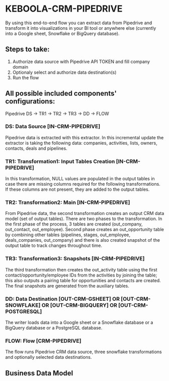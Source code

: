 # KEBOOLA-CRM-PIPEDRIVE

By using this end-to-end flow you can extract data from Pipedrive and transform it into visualizations in your BI tool or anywhere else (currently into a Google sheet, Snowflake or BigQuery database).

## Steps to take:
1. Authorize data source with Pipedrive API TOKEN and fill company domain
2. Optionaly select and authorize data destination(s)
3. Run the flow

## All possible included components' configurations:

Pipedrive DS -> TR1 -> TR2 -> TR3 -> DD -> FLOW


### DS: Data Source [IN-CRM-PIPEDRIVE]

Pipedrive data is extracted with this extractor. In this incremental update the extractor is taking the following data: companies, activities, lists, owners, contacts, deals and pipelines.

### TR1: Transformation1: Input Tables Creation [IN-CRM-PIPEDRIVE]

In this transformation, NULL values are populated in the output tables in case there are missing columns required for the following transformations. If these columns are not present, they are added to the output tables.

### TR2: Transformation2: Main [IN-CRM-PIPEDRIVE]

From Pipedrive data, the second transformation creates an output CRM data model (set of output tables). There are two phases to the transformation. In the first phase of the process, 3 tables are created (out_company, out_contact, out_employee). Second phase creates an out_opportunity table by combining other tables (pipelines, stages, out_employee, deals_companies, out_company) and there is also created snapshot of the output table to track changes throughout time.

### TR3: Transformation3: Snapshots [IN-CRM-PIPEDRIVE]

The third transformation then creates the out_activity table using the first contact/opportunity/employee IDs from the activities by joining the table; this also outputs a pairing table for opportunities and contacts are created.
The final snapshots are generated from the auxiliary tables.

### DD: Data Destination [OUT-CRM-GSHEET]  OR [OUT-CRM-SNOWFLAKE] OR [OUT-CRM-BIGQUERY] OR [OUT-CRM-POSTGRESQL]

The writer loads data into a Google sheet or a Snowflake database or a BigQuery database or a PostgreSQL database.

### FLOW: Flow [CRM-PIPEDRIVE]

The flow runs Pipedrive CRM data source, three snowflake transformations and optionally selected data destinations.


## Business Data Model





